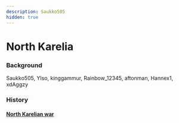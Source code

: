 ```yaml
---
description: Saukko505
hidden: true
---
```


# North Karelia

### Background

Saukko505, Ylso, kinggammur, Rainbow\_12345, aftonman, Hannex1, xdAggzy

### History

#### [North Karelian war](../../../../server-events/war-and-conflicts/north-karelian-war/)
